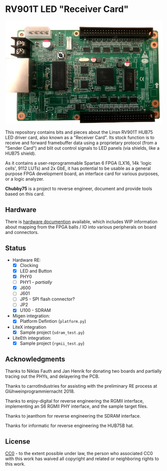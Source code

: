 RV901T LED "Receiver Card"
=========================

<img src="doc/front.jpg" />

This repository contains bits and pieces about the Linsn RV901T HUB75 LED driver card, also known as a "Receiver Card". Its stock function is to receive and forward framebuffer data using a proprietary protocol (from a "Sender Card") and blit out control signals to LED panels (via shields, like a HUB75 shield).

As it contains a user-reprogrammable Spartan 6 FPGA (LX16, 14k 'logic cells', 9112 LUTs) and 2x GbE, it has potential to be usable as a general purpose FPGA development board, an interface card for various purposes, or a logic analyzer.

**Chubby75** is a project to reverse engineer, document and provide tools based on this card.

Hardware
--------

There is [hardware documention](doc/hardware.md) available, which includes WIP information about mapping from the FPGA balls / IO into various peripherals on board and connectors.

Status
------

 - Hardware RE:
   - [X] Clocking
   - [X] LED and Button
   - [X] PHY0
   - [ ] PHY1 - *partially*
   - [X] J600
   - [ ] J601
   - [ ] JP5 - SPI flash connector?
   - [ ] JP2
   - [X] U100 - SDRAM
 - Migen integration:
   - [X] Platform Defintion (`platform.py`)
 - LiteX integration
   - [X] Sample project (`sdram_test.py`)
 - LiteEth integration:
   - [X] Sample project (`rgmii_test.py`)

Acknowledgments
---------------
    
Thanks to Niklas Fauth and Jan Henrik for donating two boards and partially tracing out the PHYs, and delayering the PCB.

Thanks to carrotIndustries for assisting with the preliminary RE process at Glühweinprogrammiernacht 2018.

Thanks to enjoy-digital for reverse engineering the RGMII interface, implementing an S6 RGMII PHY interface, and the sample target files.

Thanks to jeanthom for reverse engineering the SDRAM interface.

Thanks for informatic for reverse engineering the HUB75B hat.

License
-------

[CC0](http://creativecommons.org/publicdomain/zero/1.0/") - to the extent possible under law, the person who associated CC0 with this work has waived all copyright and related or neighboring rights to this work.
